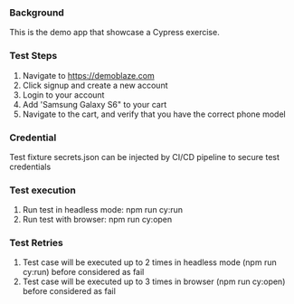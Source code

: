 ### Background
This is the demo app that showcase a Cypress exercise.

### Test Steps
1. Navigate to https://demoblaze.com
2. Click signup and create a new account
3. Login to your account
4. Add 'Samsung Galaxy S6" to your cart
5. Navigate to the cart, and verify that you have the correct phone model

### Credential
Test fixture secrets.json can be injected by CI/CD pipeline to secure test credentials 

### Test execution
1. Run test in headless mode: npm run cy:run
2. Run test with browser: npm run cy:open

### Test Retries
1. Test case will be executed up to 2 times in headless mode (npm run cy:run) before considered as fail
2. Test case will be executed up to 3 times in browser (npm run cy:open) before considered as fail 